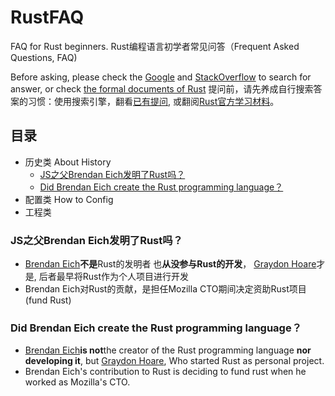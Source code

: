 # RustFAQ
FAQ for Rust beginners.
Rust编程语言初学者常见问答（Frequent Asked Questions, FAQ)

Before asking, please check the [Google](https://www.google.com) and [StackOverflow](https://stackoverflow.com) to search for answer, or check [the formal documents of Rust](https://www.rust-lang.org/learn)
提问前，请先养成自行搜索答案的习惯：使用搜索引擎，翻看[已有提问](https://stackoverflow.com), 或翻阅[Rust官方学习材料](https://www.rust-lang.org/zh-CN/learn)。

## 目录
- 历史类 About History
  - [JS之父Brendan Eich发明了Rust吗？](#js之父brendan-eich发明了rust吗)
  - [Did Brendan Eich create the Rust programming language？](#did-brendan-eich-create-the-rust-programming-language)
- 配置类 How to Config
- 工程类 


### JS之父Brendan Eich发明了Rust吗？
- [Brendan Eich](https://en.wikipedia.org/wiki/Brendan_Eich)**不是**Rust的发明者 也**从没参与Rust的开发**，
  [Graydon Hoare](https://everipedia.org/wiki/lang_en/graydon-hoare/)才是, 后者最早将Rust作为个人项目进行开发
- Brendan Eich对Rust的贡献，是担任Mozilla CTO期间决定资助Rust项目(fund Rust)

### Did Brendan Eich create the Rust programming language？
- [Brendan Eich](https://en.wikipedia.org/wiki/Brendan_Eich)**is not**the creator of the Rust programming 
  language **nor developing it**, but [Graydon Hoare](https://everipedia.org/wiki/lang_en/graydon-hoare/), Who started Rust as personal project.
- Brendan Eich's contribution to Rust is deciding to fund rust when he worked as Mozilla's CTO.
